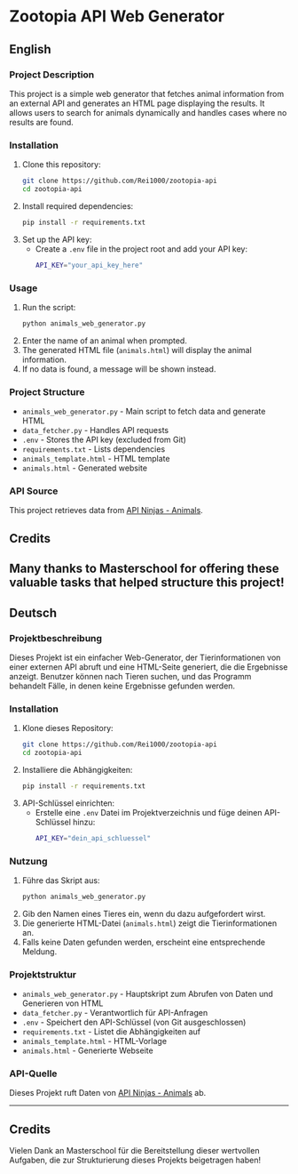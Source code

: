 # Zootopia API Web Generator

## English

### Project Description
This project is a simple web generator that fetches animal information from an external API and generates an HTML page displaying the results. It allows users to search for animals dynamically and handles cases where no results are found.

### Installation
1. Clone this repository:
   ```sh
   git clone https://github.com/Rei1000/zootopia-api
   cd zootopia-api
   ```
2. Install required dependencies:
   ```sh
   pip install -r requirements.txt
   ```
3. Set up the API key:
   - Create a `.env` file in the project root and add your API key:
     ```sh
     API_KEY="your_api_key_here"
     ```

### Usage
1. Run the script:
   ```sh
   python animals_web_generator.py
   ```
2. Enter the name of an animal when prompted.
3. The generated HTML file (`animals.html`) will display the animal information.
4. If no data is found, a message will be shown instead.

### Project Structure
- `animals_web_generator.py` - Main script to fetch data and generate HTML
- `data_fetcher.py` - Handles API requests
- `.env` - Stores the API key (excluded from Git)
- `requirements.txt` - Lists dependencies
- `animals_template.html` - HTML template
- `animals.html` - Generated website

### API Source
This project retrieves data from [API Ninjas - Animals](https://api-ninjas.com/api/animals).

## Credits
Many thanks to Masterschool for offering these valuable tasks that helped structure this project!
---

## Deutsch

### Projektbeschreibung
Dieses Projekt ist ein einfacher Web-Generator, der Tierinformationen von einer externen API abruft und eine HTML-Seite generiert, die die Ergebnisse anzeigt. Benutzer können nach Tieren suchen, und das Programm behandelt Fälle, in denen keine Ergebnisse gefunden werden.

### Installation
1. Klone dieses Repository:
   ```sh
   git clone https://github.com/Rei1000/zootopia-api
   cd zootopia-api
   ```
2. Installiere die Abhängigkeiten:
   ```sh
   pip install -r requirements.txt
   ```
3. API-Schlüssel einrichten:
   - Erstelle eine `.env` Datei im Projektverzeichnis und füge deinen API-Schlüssel hinzu:
     ```sh
     API_KEY="dein_api_schluessel"
     ```

### Nutzung
1. Führe das Skript aus:
   ```sh
   python animals_web_generator.py
   ```
2. Gib den Namen eines Tieres ein, wenn du dazu aufgefordert wirst.
3. Die generierte HTML-Datei (`animals.html`) zeigt die Tierinformationen an.
4. Falls keine Daten gefunden werden, erscheint eine entsprechende Meldung.

### Projektstruktur
- `animals_web_generator.py` - Hauptskript zum Abrufen von Daten und Generieren von HTML
- `data_fetcher.py` - Verantwortlich für API-Anfragen
- `.env` - Speichert den API-Schlüssel (von Git ausgeschlossen)
- `requirements.txt` - Listet die Abhängigkeiten auf
- `animals_template.html` - HTML-Vorlage
- `animals.html` - Generierte Webseite

### API-Quelle
Dieses Projekt ruft Daten von [API Ninjas - Animals](https://api-ninjas.com/api/animals) ab.

---

## Credits

Vielen Dank an Masterschool für die Bereitstellung dieser wertvollen Aufgaben, die zur Strukturierung dieses Projekts beigetragen haben!
